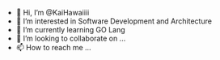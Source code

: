 - 👋 Hi, I’m @KaiHawaiiii
- 👀 I’m interested in Software Development and Architecture
- 🌱 I’m currently learning GO Lang
- 💞️ I’m looking to collaborate on ...
- 📫 How to reach me ...

<!---
KaiHawaiiii/KaiHawaiiii is a ✨ special ✨ repository because its `README.md` (this file) appears on your GitHub profile.
You can click the Preview link to take a look at your changes.
--->
